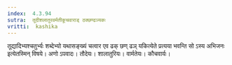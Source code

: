 ```yaml
---
index:  4.3.94
sutra:  तूदीशलातुरवर्मतीकूचवाराड् ठक्छण्ढञ्यकः
vritti:  kashika 
---
```


तूद्यादिभ्यश्चतुर्भ्यः शब्देभ्यो यथासङ्ख्यं चत्वार एव ढक् छण् ढञ् यकित्येते प्रत्यया भवन्ति सो ऽस्य अभिजनः इत्येतस्मिन् विषये। अणो ऽपवादः। तौदेयः। शालातुरियः। वार्मतेयः। कौचवार्यः।

